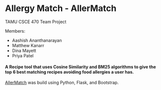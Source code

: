 # Allergy Match - AllerMatch

TAMU CSCE 470 Team Project

Members:
* Aashish Ananthanarayan
* Matthew Kanarr
* Dina Mayett
* Priya Patel

#### A Recipe tool that uses **Cosine Similarity** and **BM25 algorithms** to give the top 6 best matching recipes avoiding food allergies a user has. 

[AllerMatch](http://pyrate.pythonanywhere.com/allergies) was build using Python, Flask, and Bootstrap. 
